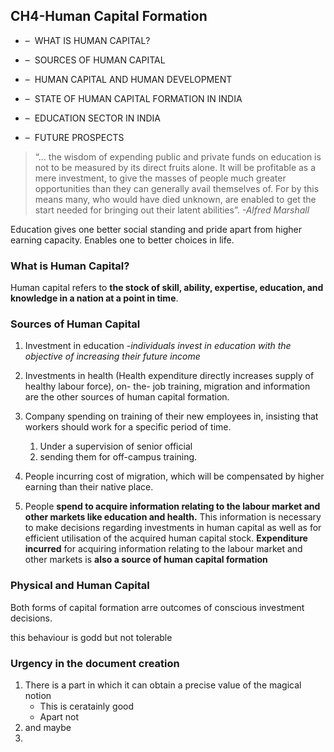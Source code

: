 ## CH4-Human Capital Formation

- –  WHAT IS HUMAN CAPITAL?
    
- –  SOURCES OF HUMAN CAPITAL

- –  HUMAN CAPITAL AND HUMAN DEVELOPMENT 
    
- –  STATE OF HUMAN CAPITAL FORMATION IN INDIA 
    
- –  EDUCATION SECTOR IN INDIA 
    
- –  FUTURE PROSPECTS

> “... the wisdom of expending public and private funds on education is not to be measured by its direct fruits alone. It will be profitable as a mere investment, to give the masses of people much greater opportunities than they can generally avail themselves of. For by this means many, who would have died unknown, are enabled to get the start needed for bringing out their latent abilities”.
>*-Alfred Marshall*

Education gives one better social standing and pride apart from higher earning capacity. Enables one to better choices in life.

### What is Human Capital?
Human capital refers to **the stock of skill, ability, expertise, education, and knowledge in a nation at a point in time**.

### Sources of Human Capital
1. Investment in education -*individuals invest in education with the objective of increasing their future income*
2. Investments in health (Health expenditure directly increases supply of healthy labour force), on- the- job training, migration and information are the other sources of human capital formation.
3. Company spending on training of their new employees in, insisting that workers should work for a specific period of time.
	1. Under a supervision of senior official
	2. sending them for off-campus training.

4. People incurring cost of migration, which will be compensated by higher earning than their native place.
5. People **spend to acquire information relating to the labour market and other markets like education and health.** This information is necessary to make decisions regarding investments in human capital as well as for efficient utilisation of the acquired human capital stock. **Expenditure incurred** for acquiring information relating to the labour market and other markets is **also a source of human capital formation**

### Physical and Human Capital

Both forms of capital formation arre outcomes of conscious investment decisions.

this behaviour is godd but not tolerable


### Urgency in the document creation

1. There is a part in which it can obtain a precise value of the magical notion
	- This is ceratainly good
	- Apart not
2. and maybe
3. 



